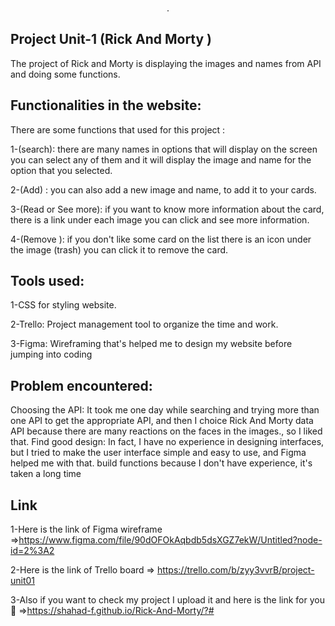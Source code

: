  





<!-- PROJECT LOGO -->
<br />
<div align="center">
  <p align="center">
    . 
    <br />
  </p>
</div>



<!-- TABLE OF CONTENTS -->
<!-- <details>
  <summary>Table of Contents</summary>
  <ol>
    <li>
      <a href="#about-the-project">About The Project</a>
      <ul>
        <li><a href="#built-with">Built With</a></li>
      </ul>
    </li>
    <li>
      <a href="#getting-started">Getting Started</a>
      <ul>
        <li><a href="#prerequisites">Prerequisites</a></li>
        <li><a href="#installation">Installation</a></li>
      </ul>
    </li>
    <li><a href="#usage">Usage</a></li>
    <li><a href="#roadmap">Roadmap</a></li>
    <li><a href="#contributing">Contributing</a></li>
    <li><a href="#license">License</a></li>
    <li><a href="#contact">Contact</a></li>
    <li><a href="#acknowledgments">Acknowledgments</a></li>
  </ol>
</details> -->



<!-- ABOUT THE PROJECT -->
 ## Project Unit-1  (Rick And Morty )

The project of Rick and Morty is displaying the images and names from API and doing some functions.


## Functionalities in the website:

There are some functions that used  for this project :

 1-(search):
  there are many names in options that will display on the screen you can select any of them and it will display the image and name for the option that you selected.

2-(Add)  :
you can also add a new image and name, to add it to your cards.

 3-(Read or See more):
if you want to know more information about the card, there is a link under each image you can click and see more information.

4-(Remove ):
if you don't like some card on the list there is an icon under the image (trash) you can click it to remove the card.


 ## Tools used:

1-CSS for styling website.

2-Trello: Project management tool to organize the time and work.

3-Figma: Wireframing that's helped me to design my website before jumping into coding

## Problem encountered:

Choosing the API: It took me one day while searching and trying more than one API to get the appropriate API, and then I choice Rick And Morty data API because there are many reactions on the faces in the images., so I liked that.
Find good design: In fact, I have no experience in designing interfaces, but I tried to make the user interface simple and easy to use, and Figma helped me with that.
build functions because I don't have experience, it's taken a long time
## Link
1-Here is the link of Figma wireframe =>https://www.figma.com/file/90dOFOkAqbdb5dsXGZ7ekW/Untitled?node-id=2%3A2

2-Here is the link of Trello board => https://trello.com/b/zyy3vvrB/project-unit01

3-Also if you want to check my project I upload it and here is the link for you 🤍 =>https://shahad-f.github.io/Rick-And-Morty/?#
